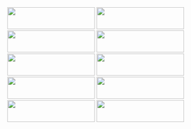 <img src="https://github.com/Defectum350/images/blob/main/%D1%81%D0%B1%D0%B5%D1%80/%D0%9C%D0%BE%D0%BB%D1%87%D0%B0%D0%BD%D0%BE%D0%B2%20%D0%A1%D0%B5%D1%80%D0%B3%D0%B5%D0%B9.png?raw=true" width="200" height="50"/>
<img src="https://github.com/Defectum350/images/blob/main/%D1%81%D0%B1%D0%B5%D1%80/%D0%9C%D0%BE%D0%BB%D1%87%D0%B0%D0%BD%D0%BE%D0%B2%20%D0%A1%D0%B5%D1%80%D0%B3%D0%B5%D0%B9%20(1).png?raw=true" width="200" height="50"/>
<img src="https://github.com/Defectum350/images/blob/main/%D1%81%D0%B1%D0%B5%D1%80/%D0%9C%D0%BE%D0%BB%D1%87%D0%B0%D0%BD%D0%BE%D0%B2%20%D0%A1%D0%B5%D1%80%D0%B3%D0%B5%D0%B9%20(2).png?raw=true" width="200" height="50"/>
<img src="https://github.com/Defectum350/images/blob/main/%D1%81%D0%B1%D0%B5%D1%80/%D0%9C%D0%BE%D0%BB%D1%87%D0%B0%D0%BD%D0%BE%D0%B2%20%D0%A1%D0%B5%D1%80%D0%B3%D0%B5%D0%B9%20(3).png?raw=true" width="200" height="50"/>
<img src="https://github.com/Defectum350/images/blob/main/%D1%81%D0%B1%D0%B5%D1%80/%D0%9C%D0%BE%D0%BB%D1%87%D0%B0%D0%BD%D0%BE%D0%B2%20%D0%A1%D0%B5%D1%80%D0%B3%D0%B5%D0%B9%20(4).png?raw=true" width="200" height="50"/>
<img src="https://github.com/Defectum350/images/blob/main/%D1%81%D0%B1%D0%B5%D1%80/%D0%9C%D0%BE%D0%BB%D1%87%D0%B0%D0%BD%D0%BE%D0%B2%20%D0%A1%D0%B5%D1%80%D0%B3%D0%B5%D0%B9%20(5).png?raw=true" width="200" height="50"/>
<img src="https://github.com/Defectum350/images/blob/main/%D1%81%D0%B1%D0%B5%D1%80/%D0%9C%D0%BE%D0%BB%D1%87%D0%B0%D0%BD%D0%BE%D0%B2%20%D0%A1%D0%B5%D1%80%D0%B3%D0%B5%D0%B9%20(6).png?raw=true" width="200" height="50"/>
<img src="https://github.com/Defectum350/images/blob/main/%D1%81%D0%B1%D0%B5%D1%80/%D0%9C%D0%BE%D0%BB%D1%87%D0%B0%D0%BD%D0%BE%D0%B2%20%D0%A1%D0%B5%D1%80%D0%B3%D0%B5%D0%B9%20(7).png?raw=true" width="200" height="50"/>
<img src="https://github.com/Defectum350/images/blob/main/%D1%81%D0%B1%D0%B5%D1%80/%D0%9C%D0%BE%D0%BB%D1%87%D0%B0%D0%BD%D0%BE%D0%B2%20%D0%A1%D0%B5%D1%80%D0%B3%D0%B5%D0%B9%20(8).png?raw=true" width="200" height="50"/>
<img src="https://github.com/Defectum350/images/blob/main/%D1%81%D0%B1%D0%B5%D1%80/%D0%9C%D0%BE%D0%BB%D1%87%D0%B0%D0%BD%D0%BE%D0%B2%20%D0%A1%D0%B5%D1%80%D0%B3%D0%B5%D0%B9%20(9).png?raw=true" width="200" height="50"/>

